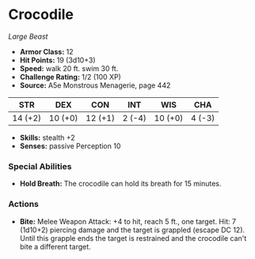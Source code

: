 # Crocodile

*Large* *Beast*

- **Armor Class:** 12
- **Hit Points:** 19 (3d10+3)
- **Speed:** walk 20 ft. swim 30 ft.
- **Challenge Rating:** 1/2 (100 XP)
- **Source:** A5e Monstrous Menagerie, page 442

| STR | DEX | CON | INT | WIS | CHA |
| --- | --- | --- | --- | --- | --- |
| 14 (+2) | 10 (+0) | 12 (+1) | 2 (-4) | 10 (+0) | 4 (-3) |

- **Skills:** stealth +2
- **Senses:** passive Perception 10

### Special Abilities

- **Hold Breath:** The crocodile can hold its breath for 15 minutes.

### Actions

- **Bite:** Melee Weapon Attack: +4 to hit, reach 5 ft., one target. Hit: 7 (1d10+2) piercing damage and the target is grappled (escape DC 12). Until this grapple ends  the target is restrained and the crocodile can't bite a different target.


